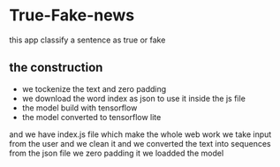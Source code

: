 # True-Fake-news 
this app classify a sentence as true or fake 

## the construction 
- we tockenize the text and zero padding 
- we download the word index as json to use it inside the js file
- the model build with tensorflow 
- the model converted to tensorflow lite 


and we have index.js file which make the whole web work 
we take input from the user and we clean it and we converted the text into sequences from the json file 
we zero padding it we loadded the model  

